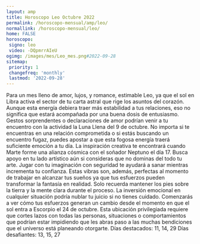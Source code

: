 ```yaml
---
layout: amp
title: Horoscopo Leo Octubre 2022 
permalink: /horoscopo-mensual/amp/leo/
normallink: /horoscopo-mensual/leo/
home: FALSE
horoscopo:
 signo: leo
 video: -DQpmrrAIeU
ogimg: /images/mes/Leo_mes.png#2022-09-28
sitemap:
 priority: 1
 changefreq: 'monthly'
 lastmod: '2022-09-28'
---
```



Para un mes lleno de amor, lujos, y romance, estimable Leo, ya que el sol en Libra activa el sector de tu carta astral que rige los asuntos del corazón. Aunque esta energía debiera traer más estabilidad a tus relaciones, eso no significa que estará acompañada por una buena dosis de entusiasmo. Gestos sorprendentes o declaraciones de amor podrían venir a tu encuentro con la actividad la Luna Llena del 9 de octubre. No importa si te encuentras en una relación comprometida o si estás buscando un encuentro fugaz, puedes apostar a que esta fogosa energía traerá suficiente emoción a tu día.
La inspiración creativa te encontrará cuando Marte forme una alianza cósmica con el soñador Neptuno el día 17. Busca apoyo en tu lado artístico aún si consideras que no dominas del todo tu arte. Jugar con tu imaginación con seguridad te ayudará a sanar mientras incrementa tu confianza. Estas vibras son, además, perfectas al momento de trabajar en alcanzar tus sueños ya que tus esfuerzos pueden transformar la fantasía en realidad. Solo recuerda mantener los pies sobre la tierra y la mente clara durante el proceso. La inversión emocional en cualquier situación podría nublar tu juicio si no tienes cuidado.
Comenzarás a ver cómo tus esfuerzos generan un cambio desde el momento en que el sol entra a Escorpio el 24 de octubre. Esta ubicación privilegiada requiere que cortes lazos con todas las personas, situaciones o comportamientos que podrían estar impidiendo que les abras paso a las muchas bendiciones que el universo está planeando otorgarte.
Días destacados: 11, 14, 29
Días desafiantes: 13, 15, 27
